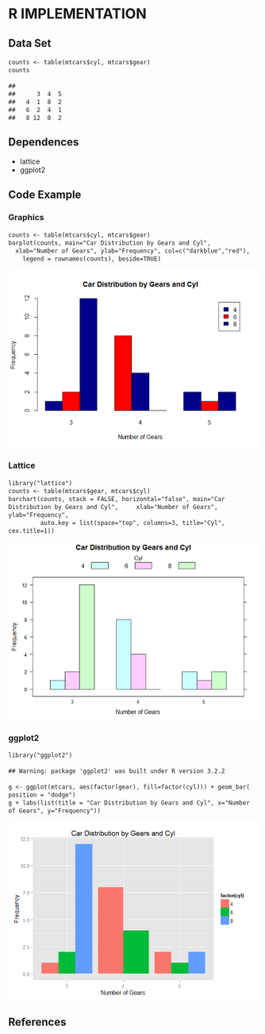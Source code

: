 R IMPLEMENTATION
================

Data Set
--------

    counts <- table(mtcars$cyl, mtcars$gear)
    counts

    ##    
    ##      3  4  5
    ##   4  1  8  2
    ##   6  2  4  1
    ##   8 12  0  2

Dependences
-----------

-   lattice
-   ggplot2

Code Example
------------

### Graphics

    counts <- table(mtcars$cyl, mtcars$gear)
    barplot(counts, main="Car Distribution by Gears and Cyl",
      xlab="Number of Gears", ylab="Frequency", col=c("darkblue","red"),
        legend = rownames(counts), beside=TRUE)

![](32Multiset_Bar_ChartR_files/figure-markdown_strict/unnamed-chunk-2-1.png)<!-- -->

### Lattice

    library("lattice")
    counts <- table(mtcars$gear, mtcars$cyl)
    barchart(counts, stack = FALSE, horizontal="false", main="Car Distribution by Gears and Cyl",     xlab="Number of Gears", ylab="Frequency",
             auto.key = list(space="top", columns=3, title="Cyl", cex.title=1))

![](32Multiset_Bar_ChartR_files/figure-markdown_strict/unnamed-chunk-3-1.png)<!-- -->

### ggplot2

    library("ggplot2")

    ## Warning: package 'ggplot2' was built under R version 3.2.2

    g <- ggplot(mtcars, aes(factor(gear), fill=factor(cyl))) + geom_bar( position = "dodge")
    g + labs(list(title = "Car Distribution by Gears and Cyl", x="Number of Gears", y="Frequency"))

![](32Multiset_Bar_ChartR_files/figure-markdown_strict/unnamed-chunk-4-1.png)<!-- -->

References
----------
